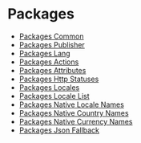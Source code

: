 # Packages

<tldr>

- [Packages Common](packages-common.md)
- [Packages Publisher](packages-publisher.md)
- [Packages Lang](packages-lang.md)
- [Packages Actions](packages-actions.md)
- [Packages Attributes](packages-attributes.md)
- [Packages Http Statuses](packages-http-statuses.md)
- [Packages Locales](packages-locales.md)
- [Packages Locale List](packages-locale-list.md)
- [Packages Native Locale Names](packages-native-locale-names.md)
- [Packages Native Country Names](packages-native-country-names.md)
- [Packages Native Currency Names](packages-native-currency-names.md)
- [Packages Json Fallback](packages-json-fallback.md)

</tldr>
